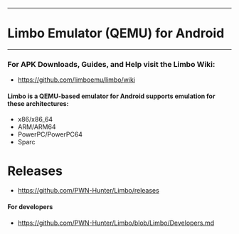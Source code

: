 -----------------------------------
# Limbo Emulator (QEMU) for Android
-----------------------------------
### For APK Downloads, Guides, and Help visit the Limbo Wiki:
* https://github.com/limboemu/limbo/wiki

#### Limbo is a QEMU-based emulator for Android supports emulation for these architectures:
*	x86/x86_64
*	ARM/ARM64
*	PowerPC/PowerPC64
*	Sparc

# Releases
* https://github.com/PWN-Hunter/Limbo/releases

#### For developers
* https://github.com/PWN-Hunter/Limbo/blob/Limbo/Developers.md
